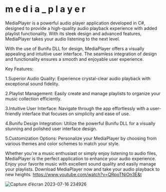 # m e d i a _ p l a y e r

MediaPlayer is a powerful audio player application developed in C#, designed to provide a high-quality audio playback experience with added playlist functionality. With its sleek design and advanced features, MediaPlayer takes your audio listening to the next level.

With the use of Bunifu DLL for design, MediaPlayer offers a visually appealing and intuitive user interface. The seamless integration of design and functionality ensures a smooth and enjoyable user experience.

Key Features:

1.Superior Audio Quality: Experience crystal-clear audio playback with exceptional sound fidelity.

2.Playlist Management: Easily create and manage playlists to organize your music collection efficiently.

3.Intuitive User Interface: Navigate through the app effortlessly with a user-friendly interface that focuses on simplicity and ease of use.

4.Bunifu Design Integration: Utilize the powerful Bunifu DLL for a visually stunning and polished user interface design.

5.Customization Options: Personalize your MediaPlayer by choosing from various themes and color schemes to match your style.

Whether you're a music enthusiast or simply enjoy listening to audio files, MediaPlayer is the perfect application to enhance your audio experience. Enjoy your favorite music with excellent sound quality and easily manage your playlists. Download MediaPlayer now and take your audio playback to new heights.
 
https://www.youtube.com/watch?v=QRpoTNiOn3E&t

 ![Capture d’écran 2023-07-16 234926](https://github.com/ChiccOussama/media_player/assets/36731728/457e2b20-7db7-47e7-8545-e63aca5c0e17)
